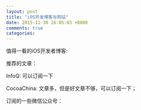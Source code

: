 ```yaml
---
layout: post
title: "iOS开发博客与网站"
date: 2015-11-30 16:05:03 +0800
comments: true
categories: 
---
```


值得一看的iOS开发者博客:

推荐的文章：


InfoQ: 可以订阅一下

CocoaChina: 文章多，但是好文章不够，可以订阅一下；


订阅的一些微信公众号：
